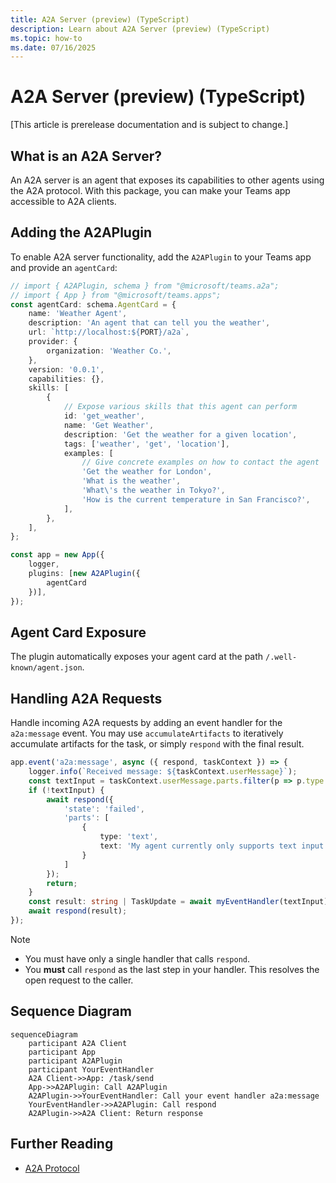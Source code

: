 ```yaml
---
title: A2A Server (preview) (TypeScript)
description: Learn about A2A Server (preview) (TypeScript)
ms.topic: how-to
ms.date: 07/16/2025
---
```


# A2A Server (preview) (TypeScript)

[This article is prerelease documentation and is subject to change.]

## What is an A2A Server?
An A2A server is an agent that exposes its capabilities to other agents using the A2A protocol. With this package, you can make your Teams app accessible to A2A clients.

## Adding the A2APlugin

To enable A2A server functionality, add the `A2APlugin` to your Teams app and provide an `agentCard`:

```ts
// import { A2APlugin, schema } from "@microsoft/teams.a2a";
// import { App } from "@microsoft/teams.apps";
const agentCard: schema.AgentCard = {
    name: 'Weather Agent',
    description: 'An agent that can tell you the weather',
    url: `http://localhost:${PORT}/a2a`,
    provider: {
        organization: 'Weather Co.',
    },
    version: '0.0.1',
    capabilities: {},
    skills: [
        {
            // Expose various skills that this agent can perform
            id: 'get_weather',
            name: 'Get Weather',
            description: 'Get the weather for a given location',
            tags: ['weather', 'get', 'location'],
            examples: [
                // Give concrete examples on how to contact the agent
                'Get the weather for London',
                'What is the weather',
                'What\'s the weather in Tokyo?',
                'How is the current temperature in San Francisco?',
            ],
        },
    ],
};

const app = new App({
    logger,
    plugins: [new A2APlugin({
        agentCard
    })],
});
```

## Agent Card Exposure

The plugin automatically exposes your agent card at the path `/.well-known/agent.json`.

## Handling A2A Requests

Handle incoming A2A requests by adding an event handler for the `a2a:message` event. You may use `accumulateArtifacts` to iteratively accumulate artifacts for the task, or simply `respond` with the final result.

```ts
app.event('a2a:message', async ({ respond, taskContext }) => {
    logger.info(`Received message: ${taskContext.userMessage}`);
    const textInput = taskContext.userMessage.parts.filter(p => p.type === 'text').at(0)?.text;
    if (!textInput) {
        await respond({
            'state': 'failed',
            'parts': [
                {
                    type: 'text',
                    text: 'My agent currently only supports text input'
                }
            ]
        });
        return;
    }
    const result: string | TaskUpdate = await myEventHandler(textInput);
    await respond(result);
});
```

> [!NOTE]
> -   You must have only a single handler that calls `respond`.
> -   You **must** call `respond` as the last step in your handler. This resolves the open request to the caller.

## Sequence Diagram

```mermaid
sequenceDiagram
    participant A2A Client
    participant App
    participant A2APlugin
    participant YourEventHandler
    A2A Client->>App: /task/send
    App->>A2APlugin: Call A2APlugin
    A2APlugin->>YourEventHandler: Call your event handler a2a:message
    YourEventHandler->>A2APlugin: Call respond
    A2APlugin->>A2A Client: Return response
```

## Further Reading

-   [A2A Protocol](https://a2a-protocol.org/) 
